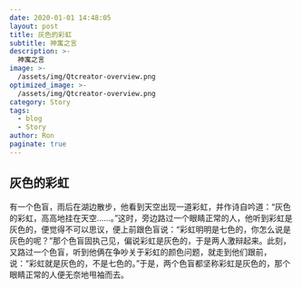 ```yaml
---
date: 2020-01-01 14:48:05
layout: post
title: 灰色的彩虹
subtitle: 神寓之言
description: >-
  神寓之言
image: >-
  /assets/img/Qtcreator-overview.png
optimized_image: >-
  /assets/img/Qtcreator-overview.png
category: Story
tags:
  - blog
  - Story
author: Ron
paginate: true
---
```

 ## 灰色的彩虹

   有一个色盲，雨后在湖边散步，他看到天空出现一道彩虹，并作诗自吟道：“灰色的彩虹，高高地挂在天空……。”这时，旁边路过一个眼睛正常的人，他听到彩虹是灰色的，便觉得不可以思议，便上前跟色盲说：“彩虹明明是七色的，你怎么说是灰色的呢？”那个色盲固执己见，偏说彩虹是灰色的，于是两人激辩起来。此刻，又路过一个色盲，听到他俩在争吵关于彩虹的颜色问题，就走到他们跟前，说：“彩虹就是灰色的，不是七色的。”于是，两个色盲都坚称彩虹是灰色的，那个眼睛正常的人便无奈地甩袖而去。



